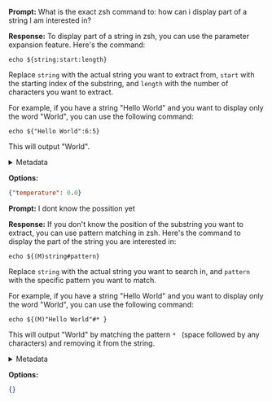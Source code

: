 **Prompt:**
What is the exact zsh command to: how can i display part of a string I am interested in?


**Response:**
To display part of a string in zsh, you can use the parameter expansion feature. Here's the command:

```shell
echo ${string:start:length}
```

Replace `string` with the actual string you want to extract from, `start` with the starting index of the substring, and `length` with the number of characters you want to extract.

For example, if you have a string "Hello World" and you want to display only the word "World", you can use the following command:

```shell
echo ${"Hello World":6:5}
```

This will output "World".

<details><summary>Metadata</summary>

- Duration: 3233 ms
- Datetime: 2023-08-19T16:50:12.454884
- Model: gpt-3.5-turbo-0613

</details>

**Options:**
```json
{"temperature": 0.0}
```

**Prompt:**
I dont know the possition yet

**Response:**
If you don't know the position of the substring you want to extract, you can use pattern matching in zsh. Here's the command to display the part of the string you are interested in:

```shell
echo ${(M)string#pattern}
```

Replace `string` with the actual string you want to search in, and `pattern` with the specific pattern you want to match.

For example, if you have a string "Hello World" and you want to display only the word "World", you can use the following command:

```shell
echo ${(M)"Hello World"#* }
```

This will output "World" by matching the pattern `* ` (space followed by any characters) and removing it from the string.

<details><summary>Metadata</summary>

- Duration: 3290 ms
- Datetime: 2023-08-19T16:51:09.963037
- Model: gpt-3.5-turbo-0613

</details>

**Options:**
```json
{}
```

